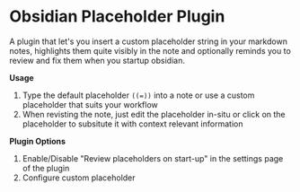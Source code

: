 # Obsidian Placeholder Plugin

A plugin that let's you insert a custom placeholder string in your markdown notes, highlights them quite visibly in the note and optionally reminds you to review and fix them when you startup obsidian.


**Usage**

1. Type the default placeholder `((=))` into a note or use a custom placeholder that suits your workflow
2. When revisting the note, just edit the placeholder in-situ or click on the placeholder to subsitute it with context relevant information

**Plugin Options**

1. Enable/Disable "Review placeholders on start-up" in the settings page of the plugin
2. Configure custom placeholder

